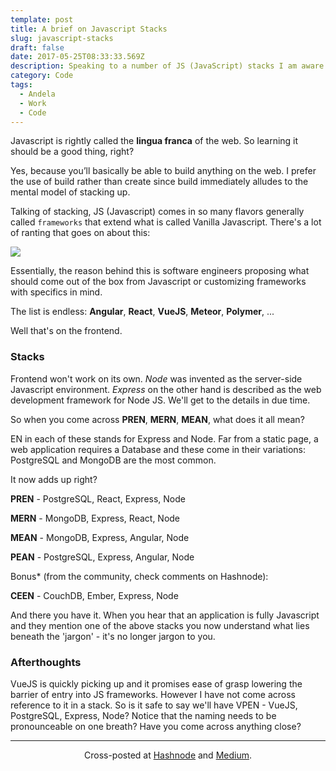 ```yaml
---
template: post
title: A brief on Javascript Stacks
slug: javascript-stacks
draft: false
date: 2017-05-25T08:33:33.569Z
description: Speaking to a number of JS (JavaScript) stacks I am aware of
category: Code
tags:
  - Andela
  - Work
  - Code
---
```

Javascript is rightly called the **lingua franca** of the web. So learning it should be a good thing, right?

Yes, because you’ll basically be able to build anything on the web. I prefer the use of build rather than create since build immediately alludes to the mental model of stacking up.

Talking of stacking, JS (Javascript) comes in so many flavors generally called `frameworks` that extend what is called Vanilla Javascript. There's a lot of ranting that goes on about this:

![](https://i.imgur.com/1bA8Ste.jpg)

Essentially, the reason behind this is software engineers proposing what should come out of the box from Javascript or customizing frameworks with specifics in mind.

The list is endless: **Angular**, **React**, **VueJS**, **Meteor**, **Polymer**, ...

Well that's on the frontend.

### Stacks

Frontend won't work on its own. *Node* was invented as the server-side Javascript environment. *Express* on the other hand is described as the web development framework for Node JS. We'll get to the details in due time.

So when you come across **PREN**, **MERN**, **MEAN**, what does it all mean?

EN in each of these stands for Express and Node. Far from a static page, a web application requires a Database and these come in their variations: PostgreSQL and MongoDB are the most common.

It now adds up right?

**PREN** - PostgreSQL, React, Express, Node

**MERN** - MongoDB, Express, React, Node

**MEAN** - MongoDB, Express, Angular, Node

**PEAN** - PostgreSQL, Express, Angular, Node

Bonus* (from the community, check comments on Hashnode):

**CEEN** - CouchDB, Ember, Express, Node 

And there you have it. When you hear that an application is fully Javascript and they mention one of the above stacks you now understand what lies beneath the 'jargon' - it's no longer jargon to you.

### Afterthoughts

VueJS is quickly picking up and it promises ease of grasp lowering the barrier of entry into JS frameworks. However I have not come across reference to it in a stack. So is it safe to say we'll have VPEN - VueJS, PostgreSQL, Express, Node? Notice that the naming needs to be pronounceable on one breath? Have you come across anything close?

---
<center>
Cross-posted at <a href="https://hashnode.com/post/javascript-stacks-cj2skavub00982m53v8nd6x2q" target="_blank">Hashnode</a> and <a href="https://medium.com/@NdagiStanley/a-brief-on-javascript-stacks-19eb73b33a09" target="_blank">Medium</a>.
</center>
